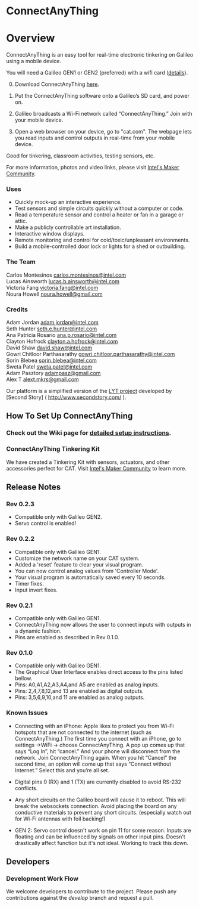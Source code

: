 ConnectAnyThing
============

# Overview

ConnectAnyThing is an easy tool for real-time electronic tinkering on Galileo using a mobile device.

You will need a Galileo GEN1 or GEN2 (preferred) with a wifi card ([details](https://github.com/IntelOpenDesign/ConnectAnyThing/wiki/How-To-Set-Up-Connect-AnyThing)).

0) Download ConnectAnyThing [here](https://github.com/IntelOpenDesign/ConnectAnyThing/releases).

1) Put the ConnectAnyThing software onto a Galileo’s SD card, and power on.

2) Galileo broadcasts a Wi-Fi network called “ConnectAnyThing.” Join with your mobile device.

3) Open a web browser on your device, go to "cat.com". The webpage lets you read inputs and control outputs in real-time from your mobile device.

Good for tinkering, classroom activities, testing sensors, etc.

For more information, photos and video links, please visit [Intel's Maker Community]( https://communities.intel.com/thread/48358 ).

### Uses

* Quickly mock-up an interactive experience.
* Test sensors and simple circuits quickly without a computer or code.
* Read a temperature sensor and control a heater or fan in a garage or attic.
* Make a publicly controllable art installation.
* Interactive window displays.
* Remote monitoring and control for cold/toxic/unpleasant environments.
* Build a mobile-controlled door lock or lights for a shed or outbuilding.

### The Team

Carlos Montesinos <carlos.montesinos@intel.com><br />
Lucas Ainsworth <lucas.b.ainsworth@intel.com><br />
Victoria Fang <victoria.fang@intel.com><br />
Noura Howell <noura.howell@gmail.com><br />

### Credits

Adam Jordan <adam.jordan@intel.com><br />
Seth Hunter <seth.e.hunter@intel.com><br />
Ana Patricia Rosario <ana.p.rosario@intel.com><br />
Clayton Hofrock <clayton.a.hofrock@intel.com><br />
David Shaw <david.shaw@intel.com><br />
Gowri Chitloor Parthasarathy <gowri.chitloor.parthasarathy@intel.com><br />
Sorin Blebea <sorin.blebea@intel.com><br />
Sweta Patel <sweta.patel@intel.com><br />
Adam Pasztory <adampasz@gmail.com><br />
Alex T <alext.mkrs@gmail.com><br />

Our platform is a simplified version of the [LYT project]( https://github.com/secondstory/LYT ) developed by [Second Story] ( http://www.secondstory.com/ ).

## How To Set Up ConnectAnyThing

### Check out the Wiki page for [detailed setup instructions](https://github.com/IntelOpenDesign/ConnectAnyThing/wiki/How-To-Set-Up-Connect-AnyThing).



### ConnectAnyThing Tinkering Kit
We have created a Tinkering Kit with sensors, actuators, and other accessories perfect for CAT. Visit [Intel's Maker Community]( https://communities.intel.com/message/238121#238121 ) to learn more.

## Release Notes

### Rev 0.2.3
* Compatible only with Galileo GEN2.
* Servo control is enabled!

### Rev 0.2.2
* Compatible only with Galileo GEN1.
* Customize the network name on your CAT system.
* Added a 'reset' feature to clear your visual program.
* You can now control analog values from 'Controller Mode'.
* Your visual program is automatically saved every 10 seconds.
* Timer fixes.
* Input invert fixes.

### Rev 0.2.1
* Compatible only with Galileo GEN1.
* ConnectAnyThing now allows the user to connect inputs with outputs in a dynamic fashion.
* Pins are enabled as described in Rev 0.1.0.

### Rev 0.1.0
* Compatible only with Galileo GEN1.
* The Graphical User Interface enables direct access to the pins listed bellow.
* Pins: A0,A1,A2,A3,A4,and A5 are enabled as analog inputs.
* Pins: 2,4,7,8,12,and 13 are enabled as digital outputs.
* Pins: 3,5,6,9,10,and 11 are enabled as analog outputs.

### Known Issues
* Connecting with an iPhone: Apple likes to protect you from Wi-Fi hotspots that are not connected to the internet (such as ConnectAnyThing.)  The first time you connect with an iPhone, go to settings ->WiFi -> choose ConnectAnyThing.  A pop up comes up that says “Log In”, hit “cancel.”  And your phone will disconnect from the network.  Join ConnectAnyThing again.  When you hit “Cancel” the second time, an option will come up that says “Connect without Internet.” Select this and you’re all set.

* Digital pins 0 (RX) and 1 (TX) are currently disabled to avoid RS-232 conflicts.

* Any short circuits on the Galileo board will cause it to reboot. This will break the websockets connection. Avoid placing the board on any conductive materials to prevent any short circuits.  (especially watch out for Wi-Fi antennas with foil backing!)

* GEN 2: Servo control doesn't work on pin 11 for some reason.  Inputs are floating and can be influenced by signals on other input pins.  Doesn't drastically affect function but it's not ideal.  Working to track this down.

## Developers

### Development Work Flow
We welcome developers to contribute to the project. Please push any contributions against the *develop* branch and request a pull.
